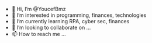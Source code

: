 - 👋 Hi, I’m @YoucefBmz
- 👀 I’m interested in programming, finances, technologies
- 🌱 I’m currently learning RPA, cyber sec, finances
- 💞️ I’m looking to collaborate on ...
- 📫 How to reach me ...

<!---
YoucefBmz/YoucefBmz is a ✨ special ✨ repository because its `README.md` (this file) appears on your GitHub profile.
You can click the Preview link to take a look at your changes.
--->
